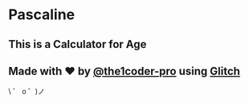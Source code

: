 # Pascaline

## This is a Calculator for Age

## Made with ❤️ by [@the1coder-pro](https://github.com/the1coder-pro) using [Glitch](https://glitch.com/)

\ ゜ o ゜)ノ
